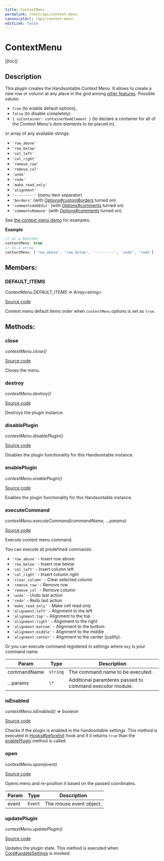 ```yaml
---
title: ContextMenu
permalink: /next/api/context-menu
canonicalUrl: /api/context-menu
editLink: false
---
```


# ContextMenu

[[toc]]

## Description


This plugin creates the Handsontable Context Menu. It allows to create a new row or column at any place in the
grid among [other features](https://handsontable.com/docs/demo-context-menu.html).
Possible values:
* `true` (to enable default options),
* `false` (to disable completely)
* `{ uiContainer: containerDomElement }` (to declare a container for all of the Context Menu's dom elements to be placed in).

or array of any available strings:
* `'row_above'`
* `'row_below'`
* `'col_left'`
* `'col_right'`
* `'remove_row'`
* `'remove_col'`
* `'undo'`
* `'redo'`
* `'make_read_only'`
* `'alignment'`
* `'---------'` (menu item separator)
* `'borders'` (with [Options#customBorders](./Options/#customBorders) turned on)
* `'commentsAddEdit'` (with [Options#comments](./Options/#comments) turned on)
* `'commentsRemove'` (with [Options#comments](./Options/#comments) turned on).

See [the context menu demo](https://handsontable.com/docs/demo-context-menu.html) for examples.

**Example**  
```js
// as a boolean
contextMenu: true
// as a array
contextMenu: ['row_above', 'row_below', '---------', 'undo', 'redo']
```

## Members:

### DEFAULT_ITEMS

_ContextMenu.DEFAULT\_ITEMS ⇒ Array&lt;string&gt;_

[Source code](https://github.com/handsontable/handsontable/blob/develop/src/plugins/contextMenu/contextMenu.js#L94)

Context menu default items order when `contextMenu` options is set as `true`.


## Methods:

### close

_contextMenu.close()_

[Source code](https://github.com/handsontable/handsontable/blob/develop/src/plugins/contextMenu/contextMenu.js#L246)

Closes the menu.



### destroy

_contextMenu.destroy()_

[Source code](https://github.com/handsontable/handsontable/blob/develop/src/plugins/contextMenu/contextMenu.js#L385)

Destroys the plugin instance.



### disablePlugin

_contextMenu.disablePlugin()_

[Source code](https://github.com/handsontable/handsontable/blob/develop/src/plugins/contextMenu/contextMenu.js#L195)

Disables the plugin functionality for this Handsontable instance.



### enablePlugin

_contextMenu.enablePlugin()_

[Source code](https://github.com/handsontable/handsontable/blob/develop/src/plugins/contextMenu/contextMenu.js#L155)

Enables the plugin functionality for this Handsontable instance.



### executeCommand

_contextMenu.executeCommand(commandName, ...params)_

[Source code](https://github.com/handsontable/handsontable/blob/develop/src/plugins/contextMenu/contextMenu.js#L281)

Execute context menu command.

You can execute all predefined commands:
 * `'row_above'` - Insert row above
 * `'row_below'` - Insert row below
 * `'col_left'` - Insert column left
 * `'col_right'` - Insert column right
 * `'clear_column'` - Clear selected column
 * `'remove_row'` - Remove row
 * `'remove_col'` - Remove column
 * `'undo'` - Undo last action
 * `'redo'` - Redo last action
 * `'make_read_only'` - Make cell read only
 * `'alignment:left'` - Alignment to the left
 * `'alignment:top'` - Alignment to the top
 * `'alignment:right'` - Alignment to the right
 * `'alignment:bottom'` - Alignment to the bottom
 * `'alignment:middle'` - Alignment to the middle
 * `'alignment:center'` - Alignment to the center (justify).

Or you can execute command registered in settings where `key` is your command name.


| Param | Type | Description |
| --- | --- | --- |
| commandName | `string` | The command name to be executed. |
| ...params | `\*` | Additional paramteres passed to command executor module. |



### isEnabled

_contextMenu.isEnabled() ⇒ boolean_

[Source code](https://github.com/handsontable/handsontable/blob/develop/src/plugins/contextMenu/contextMenu.js#L148)

Checks if the plugin is enabled in the handsontable settings. This method is executed in [Hooks#beforeInit](./Hooks/#beforeInit)
hook and if it returns `true` than the [enablePlugin](#ContextMenu+enablePlugin) method is called.



### open

_contextMenu.open(event)_

[Source code](https://github.com/handsontable/handsontable/blob/develop/src/plugins/contextMenu/contextMenu.js#L210)

Opens menu and re-position it based on the passed coordinates.


| Param | Type | Description |
| --- | --- | --- |
| event | `Event` | The mouse event object. |



### updatePlugin

_contextMenu.updatePlugin()_

[Source code](https://github.com/handsontable/handsontable/blob/develop/src/plugins/contextMenu/contextMenu.js#L185)

Updates the plugin state. This method is executed when [Core#updateSettings](./Core/#updateSettings) is invoked.


